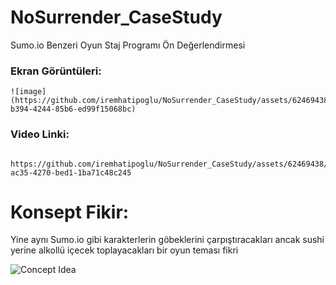 # NoSurrender_CaseStudy
Sumo.io Benzeri Oyun
Staj Programı Ön Değerlendirmesi
 
### Ekran Görüntüleri:

```
![image](https://github.com/iremhatipoglu/NoSurrender_CaseStudy/assets/62469438/b5c1d32f-b394-4244-85b6-ed99f15068bc)

```

### Video Linki:

```

https://github.com/iremhatipoglu/NoSurrender_CaseStudy/assets/62469438/190117b1-ac35-4270-bed1-1ba71c48c245

```

# Konsept Fikir:
Yine aynı Sumo.io gibi karakterlerin göbeklerini çarpıştıracakları ancak sushi yerine alkollü içecek toplayacakları bir oyun teması fikri

![Concept Idea](https://github.com/iremhatipoglu/NoSurrender_CaseStudy/assets/62469438/6a4b49c4-28ac-4caa-adfc-44da18d8f672)
